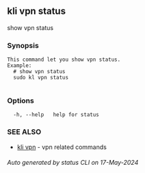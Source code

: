 ## kli vpn status

show vpn status

### Synopsis

```
This command let you show vpn status.
Example:
  # show vpn status
  sudo kl vpn status
	
```

### Options

```
  -h, --help   help for status
```

### SEE ALSO

* [kli vpn](kli_vpn.md)  - vpn related commands

###### Auto generated by status CLI on 17-May-2024
